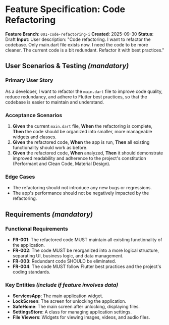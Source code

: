 # Feature Specification: Code Refactoring

**Feature Branch**: `001-code-refactoring-i`
**Created**: 2025-09-30
**Status**: Draft
**Input**: User description: "Code refactoring. I want to refactor the codebase. Only main.dart file exists now. I need the code to be more cleaner. The current code is a bit redundant. Refactor it with best practices."

## User Scenarios & Testing *(mandatory)*

### Primary User Story
As a developer, I want to refactor the `main.dart` file to improve code quality, reduce redundancy, and adhere to Flutter best practices, so that the codebase is easier to maintain and understand.

### Acceptance Scenarios
1. **Given** the current `main.dart` file, **When** the refactoring is complete, **Then** the code should be organized into smaller, more manageable widgets and classes.
2. **Given** the refactored code, **When** the app is run, **Then** all existing functionality should work as before.
3. **Given** the refactored code, **When** analyzed, **Then** it should demonstrate improved readability and adherence to the project's constitution (Performant and Clean Code, Material Design).

### Edge Cases
- The refactoring should not introduce any new bugs or regressions.
- The app's performance should not be negatively impacted by the refactoring.

## Requirements *(mandatory)*

### Functional Requirements
- **FR-001**: The refactored code MUST maintain all existing functionality of the application.
- **FR-002**: The code MUST be reorganized into a more logical structure, separating UI, business logic, and data management.
- **FR-003**: Redundant code SHOULD be eliminated.
- **FR-004**: The code MUST follow Flutter best practices and the project's coding standards.

### Key Entities *(include if feature involves data)*
- **ServicesApp**: The main application widget.
- **LockScreen**: The screen for unlocking the application.
- **SafeHome**: The main screen after unlocking, displaying files.
- **SettingsStore**: A class for managing application settings.
- **File Viewers**: Widgets for viewing images, videos, and audio files.